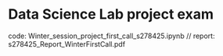 # Data Science Lab project exam
code: Winter_session_project_first_call_s278425.ipynb //
report: s278425_Report_WinterFirstCall.pdf

